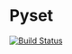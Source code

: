 # Pyset

[![Build Status](https://travis-ci.com/DobroSun/py_set.svg?branch=master)](https://travis-ci.com/DobroSun/py_set)


